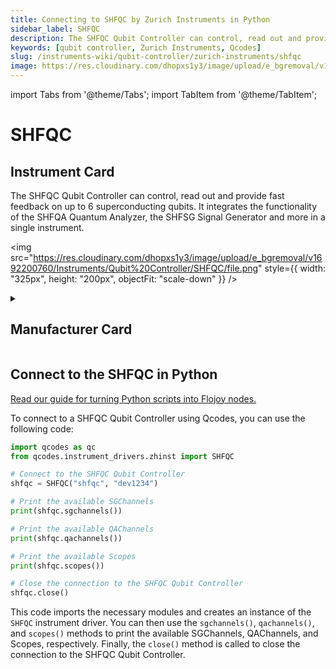 ```yaml
---
title: Connecting to SHFQC by Zurich Instruments in Python
sidebar_label: SHFQC
description: The SHFQC Qubit Controller can control, read out and provide fast feedback on up to 6 superconducting qubits. It integrates the functionality of the SHFQA Quantum Analyzer, the SHFSG Signal Generator and more in a single instrument.
keywords: [qubit controller, Zurich Instruments, Qcodes]
slug: /instruments-wiki/qubit-controller/zurich-instruments/shfqc
image: https://res.cloudinary.com/dhopxs1y3/image/upload/e_bgremoval/v1692200760/Instruments/Qubit%20Controller/SHFQC/file.png
---
```


import Tabs from '@theme/Tabs';
import TabItem from '@theme/TabItem';

# SHFQC

## Instrument Card

<div className="flex">

<div>

The SHFQC Qubit Controller can control, read out and provide fast feedback on up to 6 superconducting qubits. It integrates the functionality of the SHFQA Quantum Analyzer, the SHFSG Signal Generator and more in a single instrument.

</div>

<img src="https://res.cloudinary.com/dhopxs1y3/image/upload/e_bgremoval/v1692200760/Instruments/Qubit%20Controller/SHFQC/file.png" style={{ width: "325px", height: "200px", objectFit: "scale-down" }} />

</div>

<details>
<summary><h2>Manufacturer Card</h2></summary>

<img src="https://res.cloudinary.com/dhopxs1y3/image/upload/e_bgremoval/v1692126012/Instruments/Vendor%20Logos/Zurich_Instruments.png" style={{ width: "100%", height: "170px",objectFit: "scale-down" }} />

Zurich Instruments Ltd. is a privately owned company developing and selling advanced test and measurement instruments equipped with software for dynamic signal analysis. <a href="https://www.zhinst.com/americas/en">Website</a>.

<ul>
  <li>Headquarters: Switzerland</li>
  <li>Yearly Revenue (millions, USD): 38.0</li>
</ul>
</details>

## Connect to the SHFQC in Python

[Read our guide for turning Python scripts into Flojoy nodes.](https://docs.flojoy.ai/custom-nodes/creating-custom-node/)
<Tabs>
<TabItem value="Qcodes" label="Qcodes">

To connect to a SHFQC Qubit Controller using Qcodes, you can use the following code:

```python
import qcodes as qc
from qcodes.instrument_drivers.zhinst import SHFQC

# Connect to the SHFQC Qubit Controller
shfqc = SHFQC("shfqc", "dev1234")

# Print the available SGChannels
print(shfqc.sgchannels())

# Print the available QAChannels
print(shfqc.qachannels())

# Print the available Scopes
print(shfqc.scopes())

# Close the connection to the SHFQC Qubit Controller
shfqc.close()
```

This code imports the necessary modules and creates an instance of the `SHFQC` instrument driver. You can then use the `sgchannels()`, `qachannels()`, and `scopes()` methods to print the available SGChannels, QAChannels, and Scopes, respectively. Finally, the `close()` method is called to close the connection to the SHFQC Qubit Controller.

</TabItem>
</Tabs>